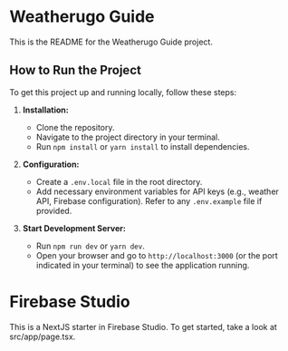 
# Weatherugo Guide

This is the README for the Weatherugo Guide project.

## How to Run the Project

To get this project up and running locally, follow these steps:

1.  **Installation:**
    *   Clone the repository.
    *   Navigate to the project directory in your terminal.
    *   Run `npm install` or `yarn install` to install dependencies.

2.  **Configuration:**
    *   Create a `.env.local` file in the root directory.
    *   Add necessary environment variables for API keys (e.g., weather API, Firebase configuration). Refer to any `.env.example` file if provided.

3.  **Start Development Server:**
    *   Run `npm run dev` or `yarn dev`.
    *   Open your browser and go to `http://localhost:3000` (or the port indicated in your terminal) to see the application running.

# Firebase Studio
This is a NextJS starter in Firebase Studio.
To get started, take a look at src/app/page.tsx.
